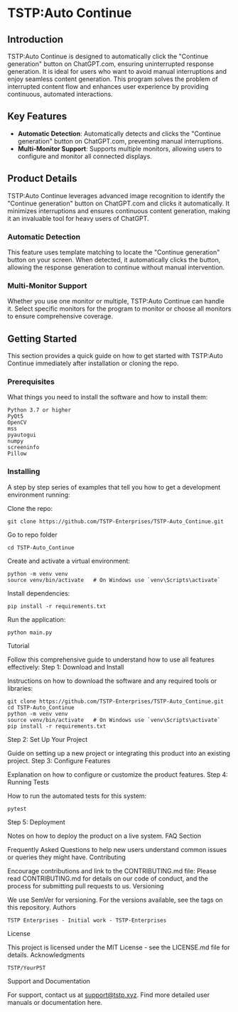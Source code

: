 # TSTP:Auto Continue

## Introduction
TSTP:Auto Continue is designed to automatically click the "Continue generation" button on ChatGPT.com, ensuring uninterrupted response generation. It is ideal for users who want to avoid manual interruptions and enjoy seamless content generation. This program solves the problem of interrupted content flow and enhances user experience by providing continuous, automated interactions.

## Key Features
- **Automatic Detection**: Automatically detects and clicks the "Continue generation" button on ChatGPT.com, preventing manual interruptions.
- **Multi-Monitor Support**: Supports multiple monitors, allowing users to configure and monitor all connected displays.

## Product Details
TSTP:Auto Continue leverages advanced image recognition to identify the "Continue generation" button on ChatGPT.com and clicks it automatically. It minimizes interruptions and ensures continuous content generation, making it an invaluable tool for heavy users of ChatGPT.

### Automatic Detection
This feature uses template matching to locate the "Continue generation" button on your screen. When detected, it automatically clicks the button, allowing the response generation to continue without manual intervention.

### Multi-Monitor Support
Whether you use one monitor or multiple, TSTP:Auto Continue can handle it. Select specific monitors for the program to monitor or choose all monitors to ensure comprehensive coverage.

## Getting Started
This section provides a quick guide on how to get started with TSTP:Auto Continue immediately after installation or cloning the repo.

### Prerequisites
What things you need to install the software and how to install them:

    Python 3.7 or higher
    PyQt5
    OpenCV
    mss
    pyautogui
    numpy
    screeninfo
    Pillow


### Installing
A step by step series of examples that tell you how to get a development environment running:

Clone the repo:

    git clone https://github.com/TSTP-Enterprises/TSTP-Auto_Continue.git

Go to repo folder

    cd TSTP-Auto_Continue

Create and activate a virtual environment:

    python -m venv venv
    source venv/bin/activate   # On Windows use `venv\Scripts\activate`

Install dependencies:

    pip install -r requirements.txt

Run the application:

    python main.py

Tutorial

Follow this comprehensive guide to understand how to use all features effectively:
Step 1: Download and Install

Instructions on how to download the software and any required tools or libraries:

    git clone https://github.com/TSTP-Enterprises/TSTP-Auto_Continue.git
    cd TSTP-Auto_Continue
    python -m venv venv
    source venv/bin/activate   # On Windows use `venv\Scripts\activate`
    pip install -r requirements.txt

Step 2: Set Up Your Project

Guide on setting up a new project or integrating this product into an existing project.
Step 3: Configure Features

Explanation on how to configure or customize the product features.
Step 4: Running Tests

How to run the automated tests for this system:

    pytest

Step 5: Deployment

Notes on how to deploy the product on a live system.
FAQ Section

Frequently Asked Questions to help new users understand common issues or queries they might have.
Contributing

Encourage contributions and link to the CONTRIBUTING.md file:
Please read CONTRIBUTING.md for details on our code of conduct, and the process for submitting pull requests to us.
Versioning

We use SemVer for versioning. For the versions available, see the tags on this repository.
Authors

    TSTP Enterprises - Initial work - TSTP-Enterprises

License

This project is licensed under the MIT License - see the LICENSE.md file for details.
Acknowledgments

    TSTP/YourPST

Support and Documentation

For support, contact us at support@tstp.xyz.
Find more detailed user manuals or documentation here.
